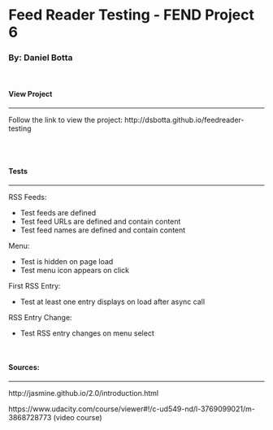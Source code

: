 <h1>Feed Reader Testing - FEND Project 6</h1>
<h3>By: Daniel Botta</h3>
<br/>
<h4>View Project</h4>
<hr>
<p>Follow the link to view the project: http://dsbotta.github.io/feedreader-testing</p> <br/>
<br/>
<h4>Tests</h4> 
<hr>
<p>RSS Feeds:</p>
<ul>
	<li>Test feeds are defined</li>
	<li>Test feed URLs are defined and contain content</li>
	<li>Test feed names are defined and contain content</li>
</ul>
<p>Menu:</p>
<ul>
	<li>Test is hidden on page load</li>
	<li>Test menu icon appears on click</li>
</ul>
<p>First RSS Entry:</p>
<ul>
	<li>Test at least one entry displays on load after async call</li>
</ul>
<p>RSS Entry Change:</p>
<ul>
	<li>Test RSS entry changes on menu select</li>
</ul>
<br/>
<h4>Sources:</h4> 
<hr>
<p>http://jasmine.github.io/2.0/introduction.html</p>
<p>https://www.udacity.com/course/viewer#!/c-ud549-nd/l-3769099021/m-3868728773 (video course)</p>
